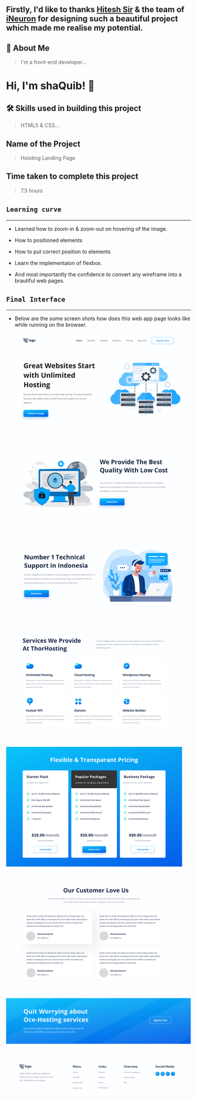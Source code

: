 ## Firstly, I'd like to thanks [Hitesh Sir](https://twitter.com/Hiteshdotcom) & the team of [iNeuron](https://ineuron.ai) for designing such a beautiful project which made me realise my potential.

## 🚀 About Me
>I'm a front-end developer...


# Hi, I'm shaQuib! 👋

## 🛠 Skills used in building this project
>HTML5 & CSS...

## Name of the Project

 > Hoisting Landing Page
 
## Time taken to complete this project
> 7.5 hours

## `Learning curve`
***
 - Learned how to zoom-in & zoom-out on hovering of the image.
 - How to positioned elements
 - How to put correct position to elements
 - Learn the implementaion of flexbox.

 - And most importantly the confidence to convert any wireframe into a brautiful web pages.

## `Final Interface`

*** 
- Below are the some screen shots how does this web app page looks like while running on the browser.


![localimages](./thumbnail/01.png)
![localimages](./thumbnail/02.png)
![localimages](./thumbnail/03.png)




